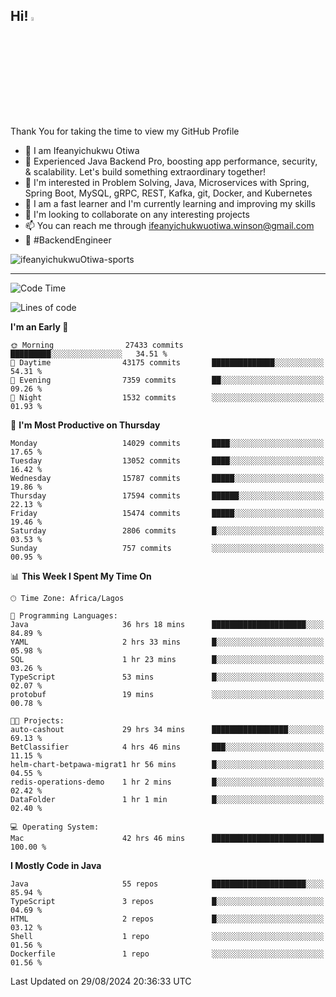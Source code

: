 <!-- BLOG-POST-LIST:START --><!-- BLOG-POST-LIST:END -->

## Hi! <img src="https://media.giphy.com/media/hvRJCLFzcasrR4ia7z/giphy.gif" width="4%"> 

Thank You for taking the time to view my GitHub Profile

- 👋 I am Ifeanyichukwu Otiwa
- 🚀 Experienced Java Backend Pro, boosting app performance, security, & scalability. Let's build something extraordinary together!
- 👀 I'm interested in Problem Solving, Java, Microservices with Spring, Spring Boot, MySQL, gRPC, REST, Kafka, git, Docker, and Kubernetes
- 🌱 I am a fast learner and I'm currently learning and improving my skills
- 💞️ I'm looking to collaborate on any interesting projects
- 📫 You can reach me through ifeanyichukwuotiwa.winson@gmail.com
- 🚀 #BackendEngineer

<p align="left" marginTop="10px"> <img src="https://komarev.com/ghpvc/?username=ifeanyichukwuOtiwa-sports&label=Profile%20views&color=0e75b6&style=for-the-badge" alt="ifeanyichukwuOtiwa-sports" /> </p>

***

<!--START_SECTION:waka-->
![Code Time](http://img.shields.io/badge/Code%20Time-2%2C859%20hrs%2023%20mins-blue)

![Lines of code](https://img.shields.io/badge/From%20Hello%20World%20I%27ve%20Written-19.4%20million%20lines%20of%20code-blue)

**I'm an Early 🐤** 

```text
🌞 Morning                27433 commits       █████████░░░░░░░░░░░░░░░░   34.51 % 
🌆 Daytime                43175 commits       ██████████████░░░░░░░░░░░   54.31 % 
🌃 Evening                7359 commits        ██░░░░░░░░░░░░░░░░░░░░░░░   09.26 % 
🌙 Night                  1532 commits        ░░░░░░░░░░░░░░░░░░░░░░░░░   01.93 % 
```
📅 **I'm Most Productive on Thursday** 

```text
Monday                   14029 commits       ████░░░░░░░░░░░░░░░░░░░░░   17.65 % 
Tuesday                  13052 commits       ████░░░░░░░░░░░░░░░░░░░░░   16.42 % 
Wednesday                15787 commits       █████░░░░░░░░░░░░░░░░░░░░   19.86 % 
Thursday                 17594 commits       ██████░░░░░░░░░░░░░░░░░░░   22.13 % 
Friday                   15474 commits       █████░░░░░░░░░░░░░░░░░░░░   19.46 % 
Saturday                 2806 commits        █░░░░░░░░░░░░░░░░░░░░░░░░   03.53 % 
Sunday                   757 commits         ░░░░░░░░░░░░░░░░░░░░░░░░░   00.95 % 
```


📊 **This Week I Spent My Time On** 

```text
🕑︎ Time Zone: Africa/Lagos

💬 Programming Languages: 
Java                     36 hrs 18 mins      █████████████████████░░░░   84.89 % 
YAML                     2 hrs 33 mins       █░░░░░░░░░░░░░░░░░░░░░░░░   05.98 % 
SQL                      1 hr 23 mins        █░░░░░░░░░░░░░░░░░░░░░░░░   03.26 % 
TypeScript               53 mins             █░░░░░░░░░░░░░░░░░░░░░░░░   02.07 % 
protobuf                 19 mins             ░░░░░░░░░░░░░░░░░░░░░░░░░   00.78 % 

🐱‍💻 Projects: 
auto-cashout             29 hrs 34 mins      █████████████████░░░░░░░░   69.13 % 
BetClassifier            4 hrs 46 mins       ███░░░░░░░░░░░░░░░░░░░░░░   11.15 % 
helm-chart-betpawa-migrat1 hr 56 mins        █░░░░░░░░░░░░░░░░░░░░░░░░   04.55 % 
redis-operations-demo    1 hr 2 mins         █░░░░░░░░░░░░░░░░░░░░░░░░   02.42 % 
DataFolder               1 hr 1 min          █░░░░░░░░░░░░░░░░░░░░░░░░   02.40 % 

💻 Operating System: 
Mac                      42 hrs 46 mins      █████████████████████████   100.00 % 
```

**I Mostly Code in Java** 

```text
Java                     55 repos            █████████████████████░░░░   85.94 % 
TypeScript               3 repos             █░░░░░░░░░░░░░░░░░░░░░░░░   04.69 % 
HTML                     2 repos             █░░░░░░░░░░░░░░░░░░░░░░░░   03.12 % 
Shell                    1 repo              ░░░░░░░░░░░░░░░░░░░░░░░░░   01.56 % 
Dockerfile               1 repo              ░░░░░░░░░░░░░░░░░░░░░░░░░   01.56 % 
```




 Last Updated on 29/08/2024 20:36:33 UTC
<!--END_SECTION:waka-->

<!--
<p align="center">
![trophy](https://github-profile-trophy.vercel.app/?username=ifeanyichukwuOtiwa-sports&theme=onedark) (https://github.com/ryo-ma/github-profile-trophy)
</p>
-->

<!---
ifeanyi-otiwa/ifeanyi-otiwa is a ✨ special ✨ repository because its `README.md` (this file) appears on your GitHub profile.
You can click the Preview link to take a look at your changes.
--->
